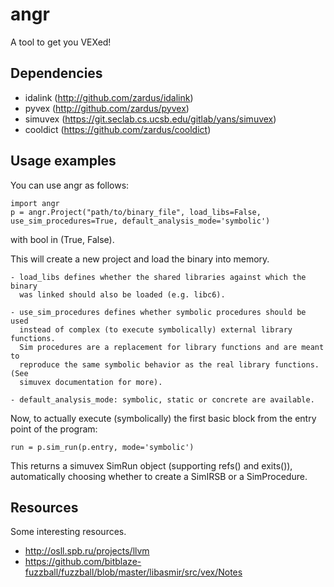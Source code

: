 # angr

A tool to get you VEXed!

## Dependencies

- idalink (http://github.com/zardus/idalink)
- pyvex (http://github.com/zardus/pyvex)
- simuvex (https://git.seclab.cs.ucsb.edu/gitlab/yans/simuvex)
- cooldict (https://github.com/zardus/cooldict)

## Usage examples

You can use angr as follows:

	import angr
    p = angr.Project("path/to/binary_file", load_libs=False,
    use_sim_procedures=True, default_analysis_mode='symbolic')

with bool in (True, False).

This will create a new project and load the binary into memory.

    - load_libs defines whether the shared libraries against which the binary
      was linked should also be loaded (e.g. libc6).

    - use_sim_procedures defines whether symbolic procedures should be used
      instead of complex (to execute symbolically) external library functions.
      Sim procedures are a replacement for library functions and are meant to
      reproduce the same symbolic behavior as the real library functions. (See
      simuvex documentation for more).

    - default_analysis_mode: symbolic, static or concrete are available.


Now, to actually execute (symbolically) the first basic block from the entry point of the
program:

    run = p.sim_run(p.entry, mode='symbolic')

This returns a simuvex SimRun object (supporting refs() and exits()),
automatically choosing whether to create a SimIRSB or a SimProcedure.


## Resources

Some interesting resources.

- http://osll.spb.ru/projects/llvm
- https://github.com/bitblaze-fuzzball/fuzzball/blob/master/libasmir/src/vex/Notes
